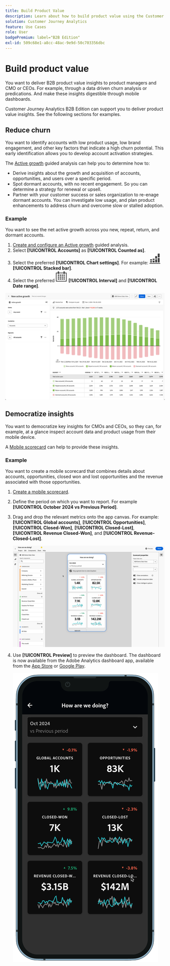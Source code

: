 ```yaml
---
title: Build Product Value
description: Learn about how to build product value using the Customer Journey Analytics B2B Edition.
solution: Customer Journey Analytics
feature: Use Cases
role: User
badgePremium: label="B2B Edition"
exl-id: 509c68e1-a8cc-48ac-9e9d-50c703356dbc
---
```

# Build product value

You want to deliver B2B product value insights to product managers and CMO or CEOs. For example, through a data driven churn analysis or predications. And make these insights digestible through mobile dashboards.

Customer Journey Analytics B2B Edition can support you to deliver product value insights. See the following sections for examples.


## Reduce churn

You want to identify accounts with low product usage, low brand engagement, and other key factors that indicate a high churn potential. This early identification allows you to develop account activation strategies.

The [Active growth](/help/guided-analysis/types/active-growth.md) guided analysis can help you to determine how to:

* Derive insights about the growth and acquisition of accounts, opportunities, and users over a specific period.
* Spot dormant accounts, with no recent engagement. So you can determine a strategy for renewal or upsell.
* Partner with your customer success or sales organization to re-enage dormant accounts. You can investigate low usage, and plan product enhancements to address churn and overcome slow or stalled adoption.

### Example

You want to see the net active growth  across you new, repeat, return, and dormant accounts.

1. [Create and configure an Active growth](/help/guided-analysis/types/active-growth.md) guided analysis.
1. Select **[!UICONTROL Accounts]** as **[!UICONTROL Counted as]**.
1. Select the preferred **[!UICONTROL Chart settings]**. For example: ![GraphBarVerticalStacked](/help/assets/icons/GraphBarVerticalStacked.svg) **[!UICONTROL Stacked bar]**.
1. Select the preferred ![Calendar](/help/assets/icons/Calendar.svg) **[!UICONTROL Interval]** and **[!UICONTROL Date range]**.

![B2B use case - build product value - reduce churn - active growth](assets/b2b-uc-build-product-value-active-growth.png)


## Democratize insights

You want to democratize key insights for CMOs and CEOs, so they can, for example, at a glance inspect account data and product usage from their mobile device.

A [Mobile scorecard](/help/mobile-app/home.md) can help to provide these insights.

### Example

You want to create a mobile scorecard that combines details about accounts, opportunities, closed won and lost opportunities and the revenue associated with those opportunities.

1. [Create a mobile scorecard](/help/mobile-app/create-scorecard.md).
1. Define the period on which you want to report. For example **[!UICONTROL October 2024 vs Previous Period]**.
1. Drag and drop the relevant metrics onto the app canvas. For example: **[!UICONTROL Global accounts]**, **[!UICONTROL Opportunities]**, **[!UICONTROL Closed-Won]**, **[!UICONTROL Closed-Lost]**, **[!UICONTROL Revenue Closed-Won]**, and **[!UICONTROL Revenue-Closed-Lost]**.

   ![B2B use case - Build product value - Democratize insights - mobile scorecard](assets/b2b-uc-build-product-value-mobile-scorecard.png)

1. Use **[!UICONTROL Preview]** to preview the dashboard. The dashboard is now available from the Adobe Analytics dashboard app, available from the [App Store](https://apps.apple.com/us/app/adobe-analytics-dashboards/id1509062264) or [Google Play](https://play.google.com/store/apps/details?id=com.adobe.analyticsdashboards).

   ![B2B use case - Build product value - Democratize insights - mobile scorecard preview](assets/b2b-uc-build-product-value-mobile-scorecard-preview.png)
